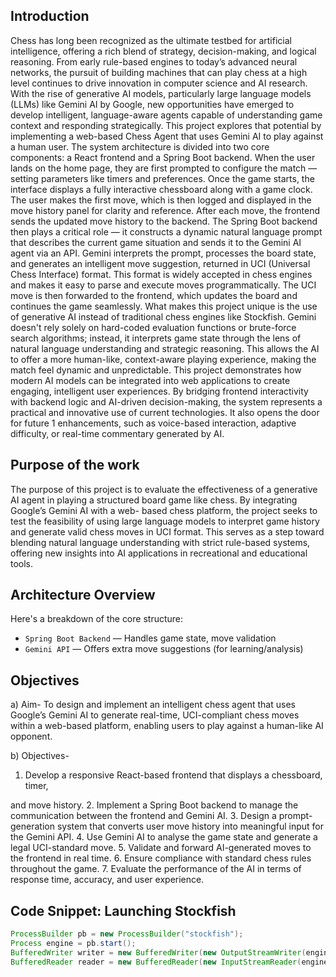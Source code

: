 ## Introduction

Chess has long been recognized as the ultimate testbed for artificial intelligence, offering 
a rich blend of strategy, decision-making, and logical reasoning. From early rule-based 
engines to today’s advanced neural networks, the pursuit of building machines that can 
play chess at a high level continues to drive innovation in computer science and AI 
research. With the rise of generative AI models, particularly large language models 
(LLMs) like Gemini AI by Google, new opportunities have emerged to develop intelligent, 
language-aware agents capable of understanding game context and responding 
strategically. This project explores that potential by implementing a web-based Chess 
Agent that uses Gemini AI to play against a human user. 
The system architecture is divided into two core components: a React frontend and a 
Spring Boot backend. When the user lands on the home page, they are first prompted to 
configure the match — setting parameters like timers and preferences. Once the game 
starts, the interface displays a fully interactive chessboard along with a game clock. The 
user makes the first move, which is then logged and displayed in the move history panel 
for clarity and reference. 
After each move, the frontend sends the updated move history to the backend. The 
Spring Boot backend then plays a critical role — it constructs a dynamic natural language 
prompt that describes the current game situation and sends it to the Gemini AI agent via 
an API. Gemini interprets the prompt, processes the board state, and generates an 
intelligent move suggestion, returned in UCI (Universal Chess Interface) format. This 
format is widely accepted in chess engines and makes it easy to parse and execute 
moves programmatically. The UCI move is then forwarded to the frontend, which 
updates the board and continues the game seamlessly. 
What makes this project unique is the use of generative AI instead of traditional chess 
engines like Stockfish. Gemini doesn't rely solely on hard-coded evaluation functions or 
brute-force search algorithms; instead, it interprets game state through the lens of 
natural language understanding and strategic reasoning. This allows the AI to offer a 
more human-like, context-aware playing experience, making the match feel dynamic 
and unpredictable. 
This project demonstrates how modern AI models can be integrated into web 
applications to create engaging, intelligent user experiences. By bridging frontend 
interactivity with backend logic and AI-driven decision-making, the system represents a 
practical and innovative use of current technologies. It also opens the door for future 
1 
enhancements, such as voice-based interaction, adaptive difficulty, or real-time 
commentary generated by AI.
## Purpose of the work

The purpose of this project is to evaluate the effectiveness of a generative AI agent in playing a structured board game like chess. By integrating Google’s Gemini AI with a web- based chess platform, the project seeks to test the feasibility of using large language models to interpret game history and generate valid chess moves in UCI format. This serves as a step toward blending natural language understanding with strict rule-based
systems, offering new insights into AI applications in recreational and educational tools.

## Architecture Overview

Here's a breakdown of the core structure:

- `Spring Boot Backend` — Handles game state, move validation
- `Gemini API` — Offers extra move suggestions (for learning/analysis)

## Objectives

a) Aim- To design and implement an intelligent chess agent that uses Google’s Gemini AI to generate real-time, UCI-compliant chess moves within a web-based platform, enabling users to play against a human-like AI opponent.

b) Objectives-
1. Develop a responsive React-based frontend that displays a chessboard, timer,

and move history.
2. Implement a Spring Boot backend to manage the communication between the
frontend and Gemini AI.
3. Design a prompt-generation system that converts user move history into
meaningful input for the Gemini API.
4. Use Gemini AI to analyse the game state and generate a legal UCI-standard move.
5. Validate and forward AI-generated moves to the frontend in real time.
6. Ensure compliance with standard chess rules throughout the game.
7. Evaluate the performance of the AI in terms of response time, accuracy, and user
experience.

## Code Snippet: Launching Stockfish

```java
ProcessBuilder pb = new ProcessBuilder("stockfish");
Process engine = pb.start();
BufferedWriter writer = new BufferedWriter(new OutputStreamWriter(engine.getOutputStream()));
BufferedReader reader = new BufferedReader(new InputStreamReader(engine.getInputStream()));
